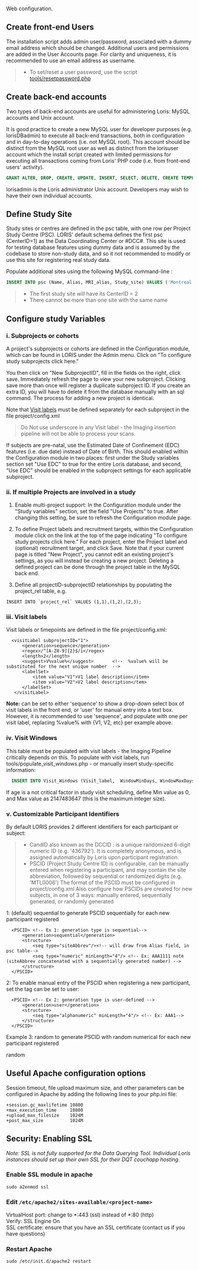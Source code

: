 Web configuration.

## Create front-end Users  

The installation script adds admin user/password, associated with a dummy email address which should be changed. Additional users and permissions are added in the User Accounts page. For clarity and uniqueness, it is recommended to use an email address as username.  

> * To set/reset a user password, use the script [tools/resetpassword.php](https://github.com/aces/Loris/blob/master/tools/resetpassword.php)  


## Create back-end accounts  

Two types of back-end accounts are useful for administering Loris: MySQL accounts and Unix account.  

It is good practice to create a new MySQL user for developer purposes (e.g. lorisDBadmin) to execute all back-end transactions, both in configuration and in day-to-day operations (i.e. not MySQL root). This account should be distinct from the MySQL root user as well as distinct from the lorisuser account which the install script created with limited permissions for executing all transactions coming from Loris' PHP code (i.e. from front-end users' activity).  

```SQL
GRANT ALTER, DROP, CREATE, UPDATE, INSERT, SELECT, DELETE, CREATE TEMPORARY TABLES, LOCK TABLES  on $dbname.* to 'lorisDBadmin'@'$dbhost' IDENTIFIED BY '$newpassword' WITH GRANT OPTION ;
```  

lorisadmin is the Loris administrator Unix account. Developers may wish to have their own individual accounts.  

## Define Study Site

Study sites or centres are defined in the psc table, with one row per Project Study Centre (PSC). LORIS' default schema defines the first psc (CenterID=1) as the Data Coordinating Center or #DCC#. This site is used for testing database features using dummy data and is assumed by the codebase to store non-study data, and so it not recommended to modify or use this site for registering real study data.  

Populate additional sites using the following MySQL command-line :  
``` SQL
INSERT INTO psc (Name, Alias, MRI_alias, Study_site) VALUES ('Montreal','MTL','MTL','Y');
```
> * The first study site will have its CenterID = 2  
> * There cannot be more than one site with the same name  

## Configure study Variables  

### i. Subprojects or cohorts  

A project's subprojects or cohorts are defined in the Configuration module, which can be found in LORIS under the Admin menu. Click on "To configure study subprojects click here."  

You then click on "New SubprojectID", fill in the fields on the right, click save. Immediately refresh the page to view your new subproject. Clicking save more than once will register a duplicate subproject ID. If you create an extra ID, you will have to delete it from the database manually with an sql command. The process for adding a new project is identical.  

Note that [Visit labels](https://github.com/aces/Loris/wiki/Project-Customization#iii-visit-labels) must be defined separately for each subproject in the file project/config.xml  

> Do Not use underscore in any Visit label - the Imaging insertion pipeline will not be able to process your scans.  

If subjects are pre-natal, use the Estimated Date of Confinement (EDC) features (i.e. due date) instead of Date of Birth. This should enabled within the Configuration module in two places: first under the Study variables section set "Use EDC" to true for the entire Loris database, and second, "Use EDC" should be enabled in the subproject settings for each applicable subproject.  

### ii. If multiple Projects are involved in a study  

1. Enable multi-project support: In the Configuration module under the "Study variables" section, set the field "Use Projects" to true. After changing this setting, be sure to refresh the Configuration module page.  

2. To define Project labels and recruitment targets, within the Configuration module click on the link at the top of the page indicating "To configure study projects click here." For each project, enter the Project label and (optional) recruitment target, and click Save. Note that if your current page is titled "New Project", you cannot edit an existing project's settings, as you will instead be creating a new project. Deleting a defined project can be done through the project table in the MySQL back end.  

3. Define all projectID-subprojectID relationships by populating the project_rel table, e.g.  
```
INSERT INTO `project_rel` VALUES (1,1),(1,2),(2,3);
```  

### iii. Visit labels
Visit labels or timepoints are defined in the file project/config.xml:  

```
  <visitLabel subprojectID="1">
      <generation>sequence</generation> 
      <regex>/^[A-Z0-9]{2}$/i</regex>
      <length>2</length>
      <suggest>V%value%</suggest>       <!--  %value% will be substituted for the next unique number  -->
      <labelSet>
          <item value="V1">V1 label description</item>   
          <item value="V2">V2 label description</tem>   
      </labelSet>
   </visitLabel>
```  
**Note:** <generation> can be set to either 'sequence' to show a drop-down select box of visit labels in the front end, or 'user' for manual entry into a text box. However, it is recommended to use 'sequence', and populate <labelSet> with one <item> per visit label, replacing %value% with {V1, V2, etc} per example above.  

### iv. Visit Windows
This table must be populated with visit labels - the Imaging Pipeline critically depends on this. To populate with visit labels, run tools/populate_visit_windows.php - or manually insert study-specific information:  

```SQL
  INSERT INTO Visit_Windows (Visit_label,  WindowMinDays, WindowMaxDays, OptimumMinDays, OptimumMaxDays, WindowMidpointDays) VALUES ('V1', '0', '100', '40', '60', '50');
```
If age is a not critical factor in study visit scheduling, define Min value as 0, and Max value as 2147483647 (this is the maximum integer size).  

### v. Customizable Participant Identifiers  
By default LORIS provides 2 different identifiers for each participant or subject:  

> * CandID also known as the DCCID : is a unique randomized 6-digit numeric ID (e.g. '436792'). It is completely anonymous, and is assigned automatically by Loris upon participant registration.
> * PSCID (Project Study Centre ID) is configurable, can be manually entered when registering a participant, and may contain the site abbreviation, followed by sequential or randomized digits (e.g. 'MTL0006')
The format of the PSCID must be configured in project/config.xml Also configure how PSCIDs are created for new subjects, in one of 3 ways: manually entered, sequentially generated, or randomly generated

1: (default) sequential to generate PSCID sequentially for each new participant registered  
```
  <PSCID> <!-- Ex 1: generation type is sequential-->
      <generation>sequential</generation> 
      <structure>
          <seq type="siteAbbrev"/><!-- will draw from Alias field, in psc table-->
          <seq type="numeric" minLength="4"/> <!-- Ex: AAA1111 note (siteAbbrev concatenated with a sequentially generated number) -->
      </structure>
  </PSCID>
```
2: To enable manual entry of the PSCID when registering a new participant, set the tag can be set to user:  
```
  <PSCID> <!-- Ex 2: generation type is user-defined -->
      <generation>user</generation> 
      <structure>
          <seq type="alphanumeric" minLength="4"/> <!-- Ex: AAA1-->
      </structure>
  </PSCID>
```
Example 3: random to generate PSCID with random numerical for each new participant registered  

  <PSCID> <!-- Ex 3: generation type is random-->
      <generation>random</generation> 
      <structure>
          <seq type="siteAbbrev"/>
          <seq type="numeric" minLength="4"/> <!-- Ex: AAA7623 -->
      </structure>
  </PSCID>
## Useful Apache configuration options  
Session timeout, file upload maximum size, and other parameters can be configured in Apache by adding the following lines to your php.ini file:  

```
+session.gc_maxlifetime 10800
+max_execution_time     10800
+upload_max_filesize    1024M
+post_max_size          1024M
```  

## Security: Enabling SSL  

*Note: SSL is not fully supported for the Data Querying Tool. Individual Loris instances should set up their own SSL for their DQT couchapp hosting.*  

### Enable SSL module in apache  
`sudo a2enmod ssl`  

### Edit `/etc/apache2/sites-available/<project-name>`  
VirtualHost port: change to *:443 (ssl) instead of *:80 (http)  
Verify: SSL Engine On  
SSL certificate: ensure that you have an SSL certificate (contact us if you have questions)  

### Restart Apache  
`sudo /etc/init.d/apache2 restart`  